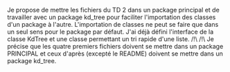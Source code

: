 Je propose de mettre les fichiers du TD 2 dans un package principal et de travailler avec un package kd_tree 
pour faciliter l'importation des classes d'un package à l'autre. L'importation de classes ne peut se faire que dans un seul sens
pour le package par défaut. J'ai déjà défini l'interface de la classe KdTree et une classe permettant un tri rapide d'une liste.
/!\ /!\ Je précise que les quatre premiers fichiers doivent se mettre dans un package PRINCIPAL et ceux d'après (excepté le README) doivent se mettre dans un package kd_tree.
